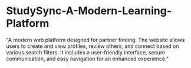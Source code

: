 # StudySync-A-Modern-Learning-Platform
"A modern web platform designed for partner finding. The website allows users to create and view profiles, review others, and connect based on various search filters. It includes a user-friendly interface, secure communication, and easy navigation for an enhanced experience."
